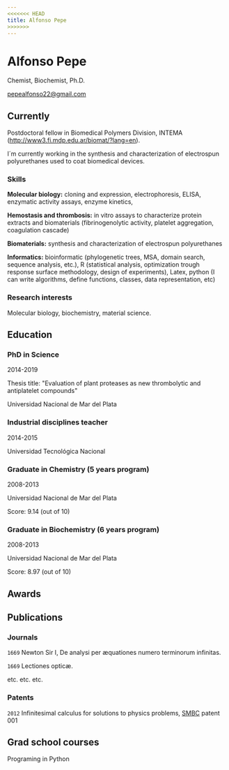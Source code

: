 ```yaml
---
<<<<<<< HEAD
title: Alfonso Pepe
>>>>>>>
---
```

# Alfonso Pepe
Chemist, Biochemist, Ph.D. 

<a href="pepealfonso22@gmail.com">pepealfonso22@gmail.com</a>



## Currently

Postdoctoral fellow in Biomedical Polymers Division, INTEMA (http://www3.fi.mdp.edu.ar/biomat/?lang=en).

I´m currently working in the synthesis and characterization of electrospun polyurethanes used to coat biomedical devices.

### Skills

**Molecular biology:** cloning and expression, electrophoresis, ELISA, enzymatic activity assays, enzyme kinetics, 

**Hemostasis and thrombosis:** in vitro assays to characterize protein extracts and biomaterials (fibrinogenolytic activity, platelet aggregation, coagulation cascade)

**Biomaterials:** synthesis and characterization of electrospun polyurethanes

**Informatics:** bioinformatic (phylogenetic trees, MSA, domain search, sequence analysis, etc.), R (statistical analysis, optimization trough response surface methodology, design of experiments), Latex, python (I can write algorithms, define functions, classes, data representation, etc)


### Research interests

Molecular biology, biochemistry, material science.


## Education

### PhD in Science

2014-2019

Thesis title: "Evaluation of plant proteases as new thrombolytic and antiplatelet compounds"

Universidad Nacional de Mar del Plata

### Industrial disciplines teacher

2014-2015

Universidad Tecnológica Nacional

### Graduate in Chemistry (5 years program)

2008-2013

Universidad Nacional de Mar del Plata

Score: 9.14 (out of 10)

### Graduate in Biochemistry (6 years program)

2008-2013

Universidad Nacional de Mar del Plata

Score: 8.97 (out of 10)





## Awards





## Publications

<!-- A list is also available [online](http://scholar.google.co.uk/citations?user=LTOTl0YAAAAJ) -->

### Journals

`1669`
Newton Sir I, De analysi per æquationes numero terminorum infinitas. 

`1669`
Lectiones opticæ.

etc. etc. etc.

### Patents

`2012`
Infinitesimal calculus for solutions to physics problems, [SMBC](http://www.techdirt.com/articles/20121011/09312820678/if-patents-had-been-around-time-newton.shtml) patent 001


## Grad school courses

Programing in Python





<!-- ### Footer

Last updated: May 2013 -->


